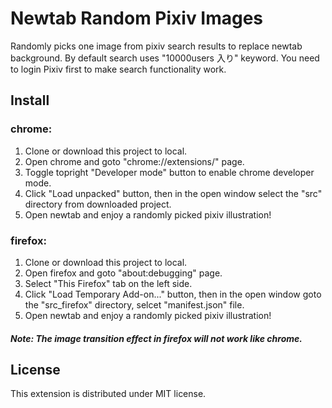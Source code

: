 # Newtab Random Pixiv Images

Randomly picks one image from pixiv search results to replace newtab background. By default search uses "10000users 入り" keyword. You need to login Pixiv first to make search functionality work.

## Install
### chrome:
1. Clone or download this project to local.
2. Open chrome and goto "chrome://extensions/" page.
3. Toggle topright "Developer mode" button to enable chrome developer mode.
4. Click "Load unpacked" button, then in the open window select the "src" directory from downloaded project.
5. Open newtab and enjoy a randomly picked pixiv illustration!

### firefox:
1. Clone or download this project to local.
2. Open firefox and goto "about:debugging" page.
3. Select "This Firefox" tab on the left side.
4. Click "Load Temporary Add-on..." button, then in the open window goto the "src_firefox" directory, selcet "manifest.json" file.
5. Open newtab and enjoy a randomly picked pixiv illustration!

##### Note: The image transition effect in firefox will not work like chrome.

## License

This extension is distributed under MIT license.
